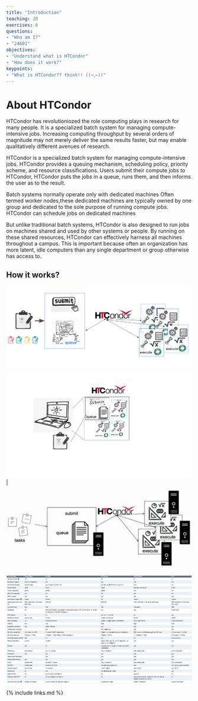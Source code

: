```yaml
---
title: "Introduction"
teaching: 20
exercises: 0
questions:
- "Who am I?"
- "24601"
objectives:
- "Understand what is HTCondor"
- "How does it work?"
keypoints:
- "What is HTCondor?? think!! ((⇀‸↼))"
---
```



# About HTCondor

HTCondor has revolutioniozed the role computing plays in research for many people. 
It is a specialized batch system for managing compute-intensive jobs.  Increasing computing throughput by several orders of magnitude may not merely deliver the same results faster, but may enable qualitatively different avenues of research.

HTCondor is a specialized batch system for managing compute-intensive jobs. HTCondor provides a queuing mechanism, scheduling policy, priority scheme, and resource classifications. Users submit their compute jobs to HTCondor, HTCondor puts the jobs in a queue, runs them, and then informs the user as to the result.

Batch systems normally operate only with dedicated machines
Often termed worker nodes,these dedicated machines are typically owned by one group and dedicated to the sole purpose of running compute jobs. HTCondor can schedule jobs on dedicated machines

But unlike traditional batch systems, HTCondor is also designed to run jobs on machines shared and used by other systems or people. By running on these shared resources, HTCondor can effectively harness all machines throughout a campus. This is important because often an organization has more latent, idle computers than any single department or group otherwise has access to.

## How it works?
![image info](./../fig/intro_htc_diagram.png)

![image info](./../fig/onecomputer.png) | ![image info](./../fig/manycomputers.png)


![image info](./../fig/htcondor_vs_batchsystems.png)
 


{% include links.md %}

